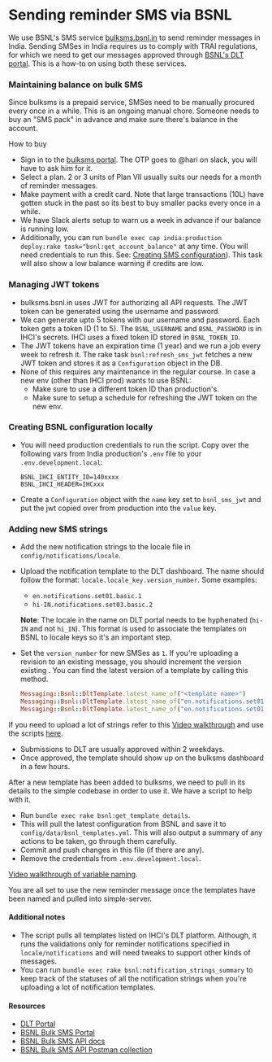 # Sending reminder SMS via BSNL

We use BSNL's SMS service [bulksms.bsnl.in](bulksms.bsnl.in) to send reminder messages in India.
Sending SMSes in India requires us to comply with TRAI regulations, for which we need to get our messages approved through [BSNL's DLT portal](https://www.ucc-bsnl.co.in).
This is a how-to on using both these services.

### Maintaining balance on bulk SMS

Since bulksms is a prepaid service, SMSes need to be manually procured every once in a while.
This is an ongoing manual chore. Someone needs to buy an "SMS pack" in advance and make sure there's balance in the account.

How to buy
  - Sign in to the [bulksms portal](bulksms.bsnl.in). The OTP goes to @hari on slack, you will have to ask him for it.
  - Select a plan. 2 or 3 units of Plan VII usually suits our needs for a month of reminder messages.
  - Make payment with a credit card. Note that large transactions (10L) have gotten stuck in the past so its best to buy smaller packs
    every once in a while.
- We have Slack alerts setup to warn us a week in advance if our balance is running low.
- Additionally, you can run `bundle exec cap india:production deploy:rake task="bsnl:get_account_balance"` at any time. (You will need credentials to run this. See: [Creating SMS configuration](#creating-sms-configuration)). This task will also show a low balance warning if credits are low.

### Managing JWT tokens

- bulksms.bsnl.in uses JWT for authorizing all API requests. The JWT token can be generated using the username and password.
- We can generate upto 5 tokens with our username and password. Each token gets a token ID (1 to 5). The `BSNL_USERNAME` and `BSNL_PASSWORD` is in IHCI's secrets.
  IHCI uses a fixed token ID stored in `BSNL_TOKEN_ID`.
- The JWT tokens have an expiration time (1 year) and we run a job every week to refresh it. The rake task `bsnl:refresh_sms_jwt` fetches a new JWT token
  and stores it as a `Configuration` object in the DB.
- None of this requires any maintenance in the regular course. In case a new env (other than IHCI prod) wants to use BSNL:
  - Make sure to use a different token ID than production's.
  - Make sure to setup a schedule for refreshing the JWT token on the new env.

### Creating BSNL configuration locally
- You will need production credentials to run the script. Copy over the following vars from India production's `.env` file to your `.env.development.local`:
  ```
  BSNL_IHCI_ENTITY_ID=140xxxx
  BSNL_IHCI_HEADER=IHCxxx
  ```
- Create a `Configuration` object with the `name` key set to `bsnl_sms_jwt` and put the jwt copied over from production into the `value` key.

### Adding new SMS strings
- Add the new notification strings to the locale file in `config/notifications/locale`.
- Upload the notification template to the DLT dashboard. The name should follow the format: `locale.locale_key.version_number`. Some examples:
  - `en.notifications.set01.basic.1`
  - `hi-IN.notifications.set03.basic.2`

  **Note**: The locale in the name on DLT portal needs to be hyphenated (`hi-IN` and not `hi_IN`). This format is used to associate the templates on BSNL to locale keys so it's an important step.

- Set the `version_number` for new SMSes as `1`. If you're uploading a revision to an existing message, you should increment
  the version existing . You can find the latest version of a template by calling this method.
  ```ruby
  Messaging::Bsnl::DltTemplate.latest_name_of("<template name>")
  Messaging::Bsnl::DltTemplate.latest_name_of("en.notifications.set01.basic")
  Messaging::Bsnl::DltTemplate.latest_name_of("en.notifications.set01.basic.2")
  ```

If you need to upload a lot of strings refer to this [Video walkthrough](https://drive.google.com/drive/folders/1kh-XSykRj6w5dGrjZh7sZXjSgvdAGtjU)
and use the scripts [here](bulk_submit_dlt_templates).

- Submissions to DLT are usually approved within 2 weekdays.
- Once approved, the template should show up on the bulksms dashboard in a few hours.

After a new template has been added to bulksms, we need to pull in its details to the simple codebase in order to use it.
We have a script to help with it.

- Run `bundle exec rake bsnl:get_template_details`.
- This will pull the latest configuration from BSNL and save it to `config/data/bsnl_templates.yml`. This will also output a summary of any actions to be taken, go through them carefully.
- Commit and push changes in this file (if there are any).
- Remove the credentials from `.env.development.local`.

[Video walkthrough of variable naming](https://drive.google.com/file/d/1gNP731inHZgXGXchUGx1OfV6uxWxgbxS/view?usp=sharing).

You are all set to use the new reminder message once the templates have been named and pulled into simple-server.

#### Additional notes

- The script pulls all templates listed on IHCI's DLT platform. Although, it runs the validations only for reminder notifications specified in `locale/notifications` and will need tweaks to support other kinds of messages.
- You can run `bundle exec rake bsnl:notification_strings_summary` to keep track of the statuses of all the notification strings when you're uploading a lot of notification templates.

#### Resources

- [DLT Portal](https://www.ucc-bsnl.co.in/dashboard/)
- [BSNL Bulk SMS Portal](https://bulksms.bsnl.in/)
- [BSNL Bulk SMS API docs](https://drive.google.com/file/d/1wmatrkuGxSKP3hYhzNTWwgLq8ae3Mk7b/view?usp=sharing)
- [BSNL Bulk SMS API Postman collection](https://drive.google.com/file/d/1JaUWkiZ8Q4I3_Emryuwechx9mpG-pl0H/view?usp=sharing)
